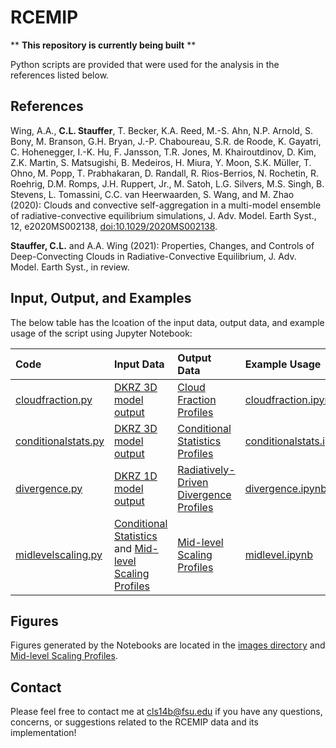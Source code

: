 # RCEMIP

** **This repository is currently being built** **

Python scripts are provided that were used for the analysis in the references listed below.

References
----------
Wing, A.A., **C.L. Stauffer**, T. Becker, K.A. Reed, M.-S. Ahn, N.P. Arnold, S. Bony, M. Branson, G.H. Bryan, J.-P. Chaboureau, S.R. de Roode, K. Gayatri, C. Hohenegger, I.-K. Hu, F. Jansson, T.R. Jones, M. Khairoutdinov, D. Kim, Z.K. Martin, S. Matsugishi, B. Medeiros, H. Miura, Y. Moon, S.K. Müller, T. Ohno, M. Popp, T. Prabhakaran, D. Randall, R. Rios-Berrios, N. Rochetin, R. Roehrig, D.M. Romps, J.H. Ruppert, Jr., M. Satoh, L.G. Silvers, M.S. Singh, B. Stevens, L. Tomassini, C.C. van Heerwaarden, S. Wang, and M. Zhao (2020): Clouds and convective self-aggregation in a multi-model ensemble of radiative-convective equilibrium simulations, J. Adv. Model. Earth Syst., 12, e2020MS002138, [doi:10.1029/2020MS002138](https://agupubs.onlinelibrary.wiley.com/doi/full/10.1029/2020MS002138).

**Stauffer, C.L.** and A.A. Wing (2021): Properties, Changes, and Controls of Deep-Convecting Clouds in Radiative-Convective Equilibrium, J. Adv. Model. Earth Syst., in review. 

Input, Output, and Examples
----------

The below table has the lcoation of the input data, output data, and example usage of the script using Jupyter Notebook:

| Code | Input Data | Output Data | Example Usage |
|:-----|:-----------|:------------|:--------------|
| [cloudfraction.py](https://github.com/clstauffer/rcemip/tree/main/scripts/cloudfraction.py) | [DKRZ 3D model output](http://hdl.handle.net/21.14101/d4beee8e-6996-453e-bbd1-ff53b6874c0e) | [Cloud Fraction Profiles](https://github.com/clstauffer/rcemip/tree/main/data/) | [cloudfraction.ipynb](https://github.com/clstauffer/rcemip/tree/main/examples/cloudfraction.ipynb) |
| [conditionalstats.py](https://github.com/clstauffer/rcemip/tree/main/scripts/conditionalstats.py) | [DKRZ 3D model output](http://hdl.handle.net/21.14101/d4beee8e-6996-453e-bbd1-ff53b6874c0e) | [Conditional Statistics Profiles](https://github.com/clstauffer/rcemip/tree/main/data/) | [conditionalstats.ipynb](https://github.com/clstauffer/rcemip/tree/main/examples/) |
| [divergence.py](https://github.com/clstauffer/rcemip/tree/main/scripts/divergence.py) | [DKRZ 1D model output](http://hdl.handle.net/21.14101/d4beee8e-6996-453e-bbd1-ff53b6874c0e) | [Radiatively-Driven Divergence Profiles](https://github.com/clstauffer/rcemip/tree/main/data/) | [divergence.ipynb](https://github.com/clstauffer/rcemip/tree/main/examples/) |
| [midlevelscaling.py](https://github.com/clstauffer/rcemip/tree/main/scripts/midlevelscaling.py) | [Conditional Statistics](https://github.com/clstauffer/rcemip/tree/main/data/) and [Mid-level Scaling Profiles](https://github.com/clstauffer/rcemip/tree/main/data/) | [Mid-level Scaling Profiles](https://github.com/clstauffer/rcemip/tree/main/data/) | [midlevel.ipynb](https://github.com/clstauffer/rcemip/tree/main/examples/midlevel.ipynb) |

Figures
----------
Figures generated by the Notebooks are located in the [images directory](https://github.com/clstauffer/rcemip/tree/main/data/) and [Mid-level Scaling Profiles](https://github.com/clstauffer/rcemip/tree/main/images/).

Contact
----------
Please feel free to contact me at cls14b@fsu.edu if you have any questions, concerns, or suggestions related to the RCEMIP data and its implementation!
